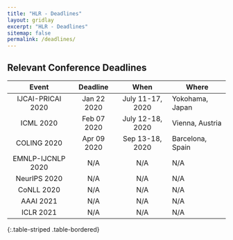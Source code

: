 ```yaml
---
title: "HLR - Deadlines"
layout: gridlay
excerpt: "HLR - Deadlines"
sitemap: false
permalink: /deadlines/
---
```



## Relevant Conference Deadlines

| Event  |  Deadline  | When  |  Where  |
|:-:|:-:|:-:|---|
| IJCAI-PRICAI 2020  | Jan 22 2020  | July 11-17, 2020  | Yokohama, Japan  |
| ICML 2020  | Feb 07 2020   | July 12-18, 2020  | Vienna, Austria  |
| COLING 2020  |  Apr 09 2020  | Sep 13-18, 2020  | Barcelona, Spain  |
| EMNLP-IJCNLP 2020  | N/A  | N/A  | N/A  |
| NeurIPS 2020  | N/A  | N/A  | N/A  |
| CoNLL 2020  | N/A  | N/A  | N/A  |
| AAAI 2021  | N/A  | N/A  | N/A  |
| ICLR 2021  | N/A  | N/A  | N/A  |
{:.table-striped .table-bordered}

